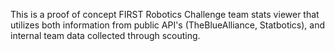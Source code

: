 This is a proof of concept FIRST Robotics Challenge team stats viewer that utilizes both information from public API's (TheBlueAlliance, Statbotics), and internal team data collected through scouting. 
